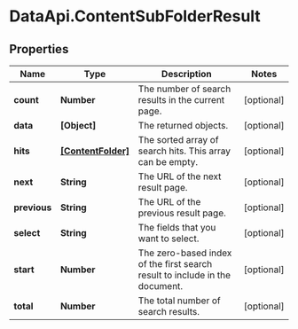 # DataApi.ContentSubFolderResult

## Properties

Name | Type | Description | Notes
------------ | ------------- | ------------- | -------------
**count** | **Number** | The number of search results in the current page. | [optional] 
**data** | **[Object]** | The returned objects. | [optional] 
**hits** | [**[ContentFolder]**](ContentFolder.md) | The sorted array of search hits. This array can be empty. | [optional] 
**next** | **String** | The URL of the next result page. | [optional] 
**previous** | **String** | The URL of the previous result page. | [optional] 
**select** | **String** | The fields that you want to select. | [optional] 
**start** | **Number** | The zero-based index of the first search result to include in the document. | [optional] 
**total** | **Number** | The total number of search results. | [optional] 


